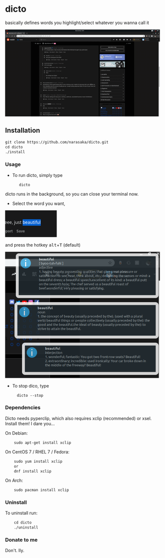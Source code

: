 # dicto
basically defines words you highlight/select whatever you wanna call it

![](dictodemo.gif)

## Installation
    
    git clone https://github.com/narasaka/dicto.git
    cd dicto
    ./install
    
### Usage
* To run dicto, simply type

         dicto
    
dicto runs in the background, so you can close your terminal now.

* Select the word you want, 

![](selectword.png)

and press the hotkey <kbd>alt</kbd>+<kbd>T</kbd> (default)

![](notifs.png)

* To stop dico, type

        dicto --stop

### Dependencies
Dicto needs pyperclip, which also requires xclip (recommended) or xsel.
Install them! I dare you...

On Debian:

        sudo apt-get install xclip
        
On CentOS 7 / RHEL 7 / Fedora:

        sudo yum install xclip
        or
        dnf install xclip
        
On Arch:

        sudo pacman install xclip
      
### Uninstall
To uninstall run:

        cd dicto
        ./uninstall
        
### Donate to me
Don't. Ily.
